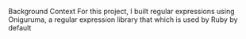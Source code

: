 Background Context For this project, I built regular expressions using Oniguruma, a regular expression library that which is used by Ruby by default

